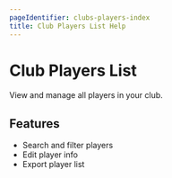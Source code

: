 ```yaml
---
pageIdentifier: clubs-players-index
title: Club Players List Help
---
```


# Club Players List

View and manage all players in your club.

## Features
- Search and filter players
- Edit player info
- Export player list

